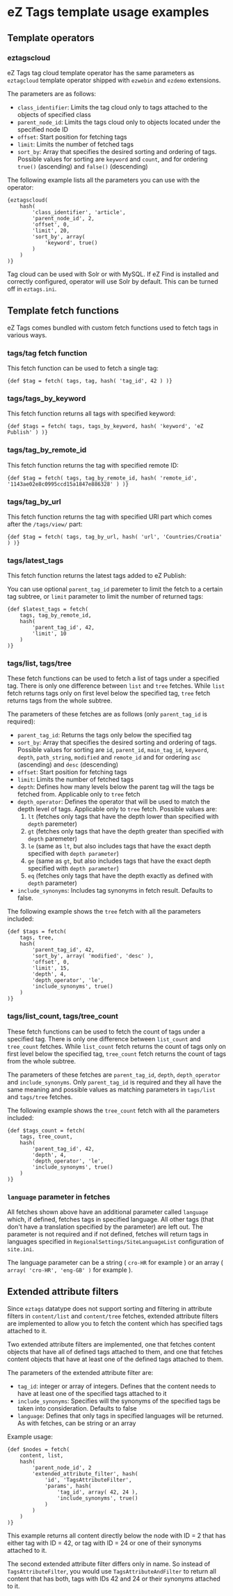 # eZ Tags template usage examples

## Template operators

### eztagscloud

eZ Tags tag cloud template operator has the same parameters as `eztagcloud` template operator shipped with `ezwebin` and `ezdemo` extensions.

The parameters are as follows:

* `class_identifier`: Limits the tag cloud only to tags attached to the objects of specified class
* `parent_node_id`: Limits the tags cloud only to objects located under the specified node ID
* `offset`: Start position for fetching tags
* `limit`: Limits the number of fetched tags
* `sort_by`: Array that specifies the desired sorting and ordering of tags. Possible values for sorting are `keyword` and `count`, and for ordering `true()` (ascending) and `false()` (descending)

The following example lists all the parameters you can use with the operator:

```
{eztagscloud(
    hash(
        'class_identifier', 'article',
        'parent_node_id', 2,
        'offset', 0,
        'limit', 20,
        'sort_by', array(
            'keyword', true()
        )
    )
)}
```

Tag cloud can be used with Solr or with MySQL. If eZ Find is installed and correctly configured, operator will use Solr by default. This can be turned off in `eztags.ini`.

## Template fetch functions

eZ Tags comes bundled with custom fetch functions used to fetch tags in various ways.

### tags/tag fetch function

This fetch function can be used to fetch a single tag:

```
{def $tag = fetch( tags, tag, hash( 'tag_id', 42 ) )}
```

### tags/tags_by_keyword

This fetch function returns all tags with specified keyword:

```
{def $tags = fetch( tags, tags_by_keyword, hash( 'keyword', 'eZ Publish' ) )}
```

### tags/tag_by_remote_id

This fetch function returns the tag with specified remote ID:

```
{def $tag = fetch( tags, tag_by_remote_id, hash( 'remote_id', '1143ae02e8c0995ccd15a1847e886328' ) )}
```

### tags/tag_by_url

This fetch function returns the tag with specified URI part which comes after the `/tags/view/` part:

```
{def $tag = fetch( tags, tag_by_url, hash( 'url', 'Countries/Croatia' ) )}
```

### tags/latest_tags

This fetch function returns the latest tags added to eZ Publish:

You can use optional `parent_tag_id` paremeter to limit the fetch to a certain tag subtree, or `limit` parameter to limit the number of returned tags:

```
{def $latest_tags = fetch(
    tags, tag_by_remote_id,
    hash(
        'parent_tag_id', 42,
        'limit', 10
    )
)}
```

### tags/list, tags/tree

These fetch functions can be used to fetch a list of tags under a specified tag. There is only one difference between `list` and `tree` fetches. While `list` fetch returns tags only on first level below the specified tag, `tree` fetch returns tags from the whole subtree.

The parameters of these fetches are as follows (only `parent_tag_id` is required):

* `parent_tag_id`: Returns the tags only below the specified tag
* `sort_by`: Array that specifies the desired sorting and ordering of tags. Possible values for sorting are `id`, `parent_id`, `main_tag_id`, `keyword`, `depth`, `path_string`, `modified` and `remote_id` and for ordering `asc` (ascending) and `desc` (descending)
* `offset`: Start position for fetching tags
* `limit`: Limits the number of fetched tags
* `depth`: Defines how many levels below the parent tag will the tags be fetched from. Applicable only to `tree` fetch
* `depth_operator`: Defines the operator that will be used to match the depth level of tags. Applicable only to `tree` fetch. Possible values are:
  1. `lt` (fetches only tags that have the depth lower than specified with `depth` paremeter)
  2. `gt` (fetches only tags that have the depth greater than specified with `depth` paremeter)
  3. `le` (same as `lt`, but also includes tags that have the exact depth specified with `depth parameter`)
  4. `ge` (same as `gt`, but also includes tags that have the exact depth specified with `depth parameter`)
  5. `eq` (fetches only tags that have the depth exactly as defined with `depth` parameter)
* `include_synonyms`: Includes tag synonyms in fetch result. Defaults to false.

The following example shows the `tree` fetch with all the parameters included:

```
{def $tags = fetch(
    tags, tree,
    hash(
        'parent_tag_id', 42,
        'sort_by', array( 'modified', 'desc' ),
        'offset', 0,
        'limit', 15,
        'depth', 4,
        'depth_operator', 'le',
        'include_synonyms', true()
    )
)}
```

### tags/list_count, tags/tree_count

These fetch functions can be used to fetch the count of tags under a specified tag. There is only one difference between `list_count` and `tree_count` fetches. While `list_count` fetch returns the count of tags only on first level below the specified tag, `tree_count` fetch returns the count of tags from the whole subtree.

The parameters of these fetches are `parent_tag_id`, `depth`, `depth_operator` and `include_synonyms`. Only `parent_tag_id` is required and they all have the same meaning and possible values as matching parameters in `tags/list` and `tags/tree` fetches.

The following example shows the `tree_count` fetch with all the parameters included:

```
{def $tags_count = fetch(
    tags, tree_count,
    hash(
        'parent_tag_id', 42,
        'depth', 4,
        'depth_operator', 'le',
        'include_synonyms', true()
    )
)}
```

### `language` parameter in fetches

All fetches shown above have an additional parameter called `language` which, if defined, fetches tags in specified language. All other tags (that don't have a translation specified by the parameter) are left out. The parameter is not required and if not defined, fetches will return tags in languages specified in `RegionalSettings/SiteLanguageList` configuration of `site.ini`.

The language parameter can be a string ( `cro-HR` for example ) or an array ( `array( 'cro-HR', 'eng-GB' )` for example ).

## Extended attribute filters

Since `eztags` datatype does not support sorting and filtering in attribute filters in `content/list` and `content/tree` fetches, extended attribute filters are implemented to allow you to fetch the content which has specified tags attached to it.

Two extended attribute filters are implemented, one that fetches content objects that have all of defined tags attached to them, and one that fetches content objects that have at least one of the defined tags attached to them.

The parameters of the extended attribute filter are:

* `tag_id`: integer or array of integers. Defines that the content needs to have at least one of the specified tags attached to it
* `include_synonyms`: Specifies will the synonyms of the specified tags be taken into consideration. Defaults to false
* `language`: Defines that only tags in specified languages will be returned. As with fetches, can be string or an array

Example usage:

```
{def $nodes = fetch(
    content, list,
    hash(
        'parent_node_id', 2
        'extended_attribute_filter', hash(
            'id', 'TagsAttributeFilter',
            'params', hash(
                'tag_id', array( 42, 24 ),
                'include_synonyms', true()
            )
        )
    )
)}
```

This example returns all content directly below the node with ID = 2 that has either tag with ID = 42, or tag with ID = 24 or one of their synonyms attached to it.

The second extended attribute filter differs only in name. So instead of `TagsAttributeFilter`, you would use `TagsAttributeAndFilter` to return all content that has both, tags with IDs 42 and 24 or their synonyms attached to it.
